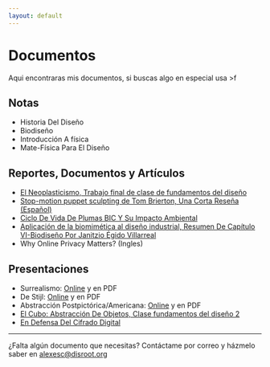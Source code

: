 ```yaml
---
layout: default
---
```



# Documentos

Aqui encontraras mis documentos, si buscas algo en especial usa >f

## Notas

* Historia Del Diseño
* Biodiseño
* Introducción A física
* Mate-Física Para El Diseño

## Reportes, Documentos y Artículos

* [El Neoplasticismo, Trabajo final de clase de fundamentos del diseño](https://mega.nz/#!aHxECLgT!8TRGmQYvw0PhQTwyo4sIY231i3mx8PpzMq8QZ_IcHaQ)
* [Stop-motion puppet sculpting de Tom Brierton, Una Corta Reseña (Español)](https://mega.nz/#!qTADhSzL!Nw1b_sPmCBqWY_Cpo9Yes8tjX0o0n8Xa-3tEA7RP_2g)
* [Ciclo De Vida De Plumas BIC Y Su Impacto Ambiental](https://mega.nz/#!HCQEhYRA!lkinWjdqYb7J5XEpiYQPVHIvctnbjDs9L_AnEy4G5PM)  
* [Aplicación de la biomimética al diseño industrial, Resumen De Capítulo VI-Biodiseño Por Janitzio Égido Villarreal](https://mega.nz/#!eepV0JqT!6KkmUieh5pgXWlzFq8ZdEbx2pDdOW36z5aascSG0-VQ)
* Why Online Privacy Matters? (Ingles)

## Presentaciones

* Surrealismo: [Online](https://slides.com/alejandroescalante/surrealismo) y en PDF
* De Stijl: [Online](https://slides.com/alejandroescalante/estilo) y en PDF
* Abstracción Postpictórica/Americana: [Online](https://slides.com/alejandroescalante/abstraame) y en PDF
* [El Cubo: Abstracción De Objetos, Clase fundamentos del diseño 2](https://mega.nz/#F!HPQ3xbqA!1tEtb46zmauVYwOqi2hqGg)
* [En Defensa Del Cifrado Digital](https://mega.nz/#!SDIgTbqA!KLVVAUfq4JNfi4VGPF7GDTCWSSpCS3dh_HGB8aDgI_w)

---

¿Falta algún documento que necesitas? Contáctame por correo y házmelo saber en alexesc@disroot.org
